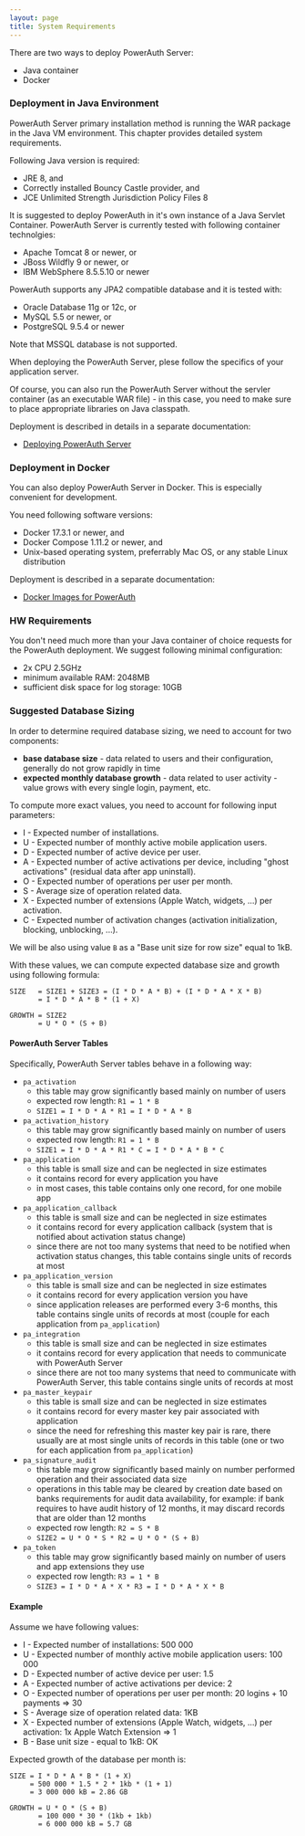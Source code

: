 ```yaml
---
layout: page
title: System Requirements
---
```


There are two ways to deploy PowerAuth Server:

- Java container
- Docker

### Deployment in Java Environment

PowerAuth Server primary installation method is running the WAR package in the Java VM environment. This chapter provides detailed system requirements.

Following Java version is required:

- JRE 8, and
- Correctly installed Bouncy Castle provider, and
- JCE Unlimited Strength Jurisdiction Policy Files 8

It is suggested to deploy PowerAuth in it's own instance of a Java Servlet Container. PowerAuth Server is currently tested with following container technolgies:

- Apache Tomcat 8 or newer, or
- JBoss Wildfly 9 or newer, or
- IBM WebSphere 8.5.5.10 or newer

PowerAuth supports any JPA2 compatible database and it is tested with:

- Oracle Database 11g or 12c, or
- MySQL 5.5 or newer, or
- PostgreSQL 9.5.4 or newer

Note that MSSQL database is not supported.

When deploying the PowerAuth Server, plese follow the specifics of your application server.

Of course, you can also run the PowerAuth Server without the servler container (as an executable WAR file) - in this case, you need to make sure to place appropriate libraries on Java classpath.

Deployment is described in details in a separate documentation:

- [Deploying PowerAuth Server](./Deploying-PowerAuth-Server.md)

### Deployment in Docker

You can also deploy PowerAuth Server in Docker. This is especially convenient for development.

You need following software versions:

- Docker 17.3.1 or newer, and
- Docker Compose 1.11.2 or newer, and
- Unix-based operating system, preferrably Mac OS, or any stable Linux distribution

Deployment is described in a separate documentation:

- [Docker Images for PowerAuth](https://github.com/wultra/powerauth-docker)

### HW Requirements

You don't need much more than your Java container of choice requests for the PowerAuth deployment. We suggest following minimal configuration:

- 2x CPU 2.5GHz
- minimum available RAM: 2048MB
- sufficient disk space for log storage: 10GB

### Suggested Database Sizing

In order to determine required database sizing, we need to account for two components:

- **base database size** - data related to users and their configuration, generally do not grow rapidly in time
- **expected monthly database growth** - data related to user activity - value grows with every single login, payment, etc.

To compute more exact values, you need to account for following input parameters:

- I - Expected number of installations.
- U - Expected number of monthly active mobile application users.
- D - Expected number of active device per user.
- A - Expected number of active activations per device, including "ghost activations" (residual data after app uninstall).
- O - Expected number of operations per user per month.
- S - Average size of operation related data.
- X - Expected number of extensions (Apple Watch, widgets, ...) per activation.
- C - Expected number of activation changes (activation initialization, blocking, unblocking,
...).

We will be also using value `B` as a "Base unit size for row size" equal to 1kB.

With these values, we can compute expected database size and growth using following formula:

```
SIZE   = SIZE1 + SIZE3 = (I * D * A * B) + (I * D * A * X * B)
       = I * D * A * B * (1 + X)

GROWTH = SIZE2
       = U * O * (S + B)
```

#### PowerAuth Server Tables

Specifically, PowerAuth Server tables behave in a following way:

- `pa_activation`
    - this table may grow significantly based mainly on number of users
    - expected row length: `R1 = 1 * B`
    - `SIZE1 = I * D * A * R1 = I * D * A * B`
- `pa_activation_history`
    - this table may grow significantly based mainly on number of users
    - expected row length: `R1 = 1 * B`
    - `SIZE1 = I * D * A * R1 * C = I * D * A * B * C`
- `pa_application`
    - this table is small size and can be neglected in size estimates
    - it contains record for every application you have
    - in most cases, this table contains only one record, for one mobile app
- `pa_application_callback`
    - this table is small size and can be neglected in size estimates
    - it contains record for every application callback (system that is notified about activation status change)
    - since there are not too many systems that need to be notified when activation status changes, this table contains single units of records at most
- `pa_application_version`
    - this table is small size and can be neglected in size estimates
    - it contains record for every application version you have
    - since application releases are performed every 3-6 months, this table contains single units of records at most  (couple for each application from `pa_application`)
- `pa_integration`
    - this table is small size and can be neglected in size estimates
    - it contains record for every application that needs to communicate with PowerAuth Server
    - since there are not too many systems that need to communicate with PowerAuth Server, this table contains single units of records at most
- `pa_master_keypair`
    - this table is small size and can be neglected in size estimates
    - it contains record for every master key pair associated with application
    - since the need for refreshing this master key pair is rare, there usually are at most single units of records in this table (one or two for each application from `pa_application`)
- `pa_signature_audit`
    - this table may grow significantly based mainly on number performed operation and their associated data size
    - operations in this table may be cleared by creation date based on banks requirements for audit data availability, for example: if bank requires to have audit history of 12 months, it may discard records that are older than 12 months
    - expected row length: `R2 = S * B`
    - `SIZE2 = U * O * S * R2 = U * O * (S + B)`
- `pa_token`
    - this table may grow significantly based mainly on number of users and app extensions they use
    - expected row length: `R3 = 1 * B`
    - `SIZE3 = I * D * A * X * R3 = I * D * A * X * B`

#### Example

Assume we have following values:

- I - Expected number of installations: 500 000
- U - Expected number of monthly active mobile application users: 100 000
- D - Expected number of active device per user: 1.5
- A - Expected number of active activations per device: 2
- O - Expected number of operations per user per month: 20 logins + 10 payments => 30
- S - Average size of operation related data: 1KB
- X - Expected number of extensions (Apple Watch, widgets, ...) per activation: 1x Apple Watch Extension => 1
- B - Base unit size - equal to 1kB: OK

Expected growth of the database per month is:

```
SIZE = I * D * A * B * (1 + X)
     = 500 000 * 1.5 * 2 * 1kb * (1 + 1)
     = 3 000 000 kB = 2.86 GB

GROWTH = U * O * (S + B)
       = 100 000 * 30 * (1kb + 1kb)
       = 6 000 000 kB = 5.7 GB
```
